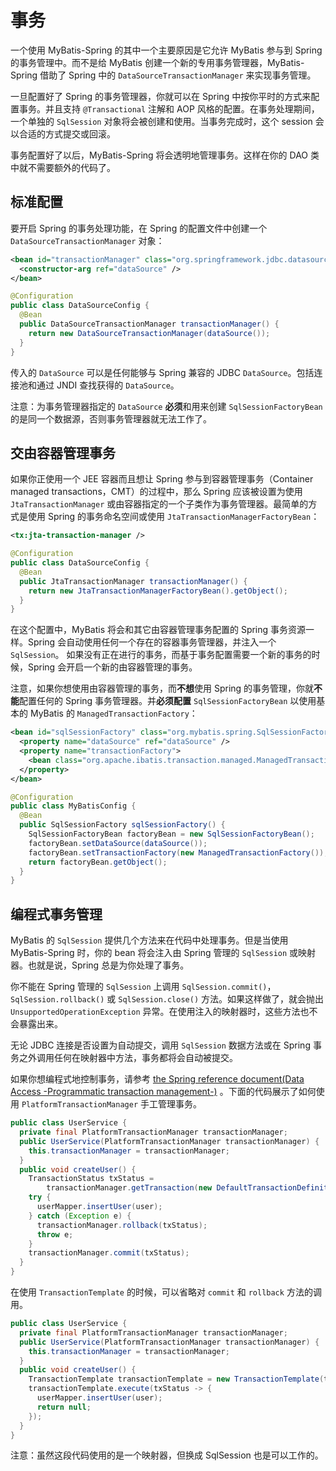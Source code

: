 <a name="事务"></a>
# 事务

一个使用 MyBatis-Spring 的其中一个主要原因是它允许 MyBatis 参与到 Spring 的事务管理中。而不是给 MyBatis 创建一个新的专用事务管理器，MyBatis-Spring 借助了 Spring 中的 `DataSourceTransactionManager` 来实现事务管理。

一旦配置好了 Spring 的事务管理器，你就可以在 Spring 中按你平时的方式来配置事务。并且支持 `@Transactional` 注解和 AOP 风格的配置。在事务处理期间，一个单独的 `SqlSession` 对象将会被创建和使用。当事务完成时，这个 session 会以合适的方式提交或回滚。

事务配置好了以后，MyBatis-Spring 将会透明地管理事务。这样在你的 DAO 类中就不需要额外的代码了。

<a name="configuration"></a>
## 标准配置

要开启 Spring 的事务处理功能，在 Spring 的配置文件中创建一个 `DataSourceTransactionManager` 对象：

```xml
<bean id="transactionManager" class="org.springframework.jdbc.datasource.DataSourceTransactionManager">
  <constructor-arg ref="dataSource" />
</bean>
```

```java
@Configuration
public class DataSourceConfig {
  @Bean
  public DataSourceTransactionManager transactionManager() {
    return new DataSourceTransactionManager(dataSource());
  }
}
```

传入的 `DataSource` 可以是任何能够与 Spring 兼容的 JDBC `DataSource`。包括连接池和通过 JNDI 查找获得的 `DataSource`。

注意：为事务管理器指定的 `DataSource` **必须**和用来创建 `SqlSessionFactoryBean` 的是同一个数据源，否则事务管理器就无法工作了。

<a name="container"></a>
## 交由容器管理事务

如果你正使用一个 JEE 容器而且想让 Spring 参与到容器管理事务（Container managed transactions，CMT）的过程中，那么 Spring 应该被设置为使用 `JtaTransactionManager` 或由容器指定的一个子类作为事务管理器。最简单的方式是使用 Spring 的事务命名空间或使用 `JtaTransactionManagerFactoryBean`：

```xml
<tx:jta-transaction-manager />
```

```java
@Configuration
public class DataSourceConfig {
  @Bean
  public JtaTransactionManager transactionManager() {
    return new JtaTransactionManagerFactoryBean().getObject();
  }
}
```

在这个配置中，MyBatis 将会和其它由容器管理事务配置的 Spring 事务资源一样。Spring 会自动使用任何一个存在的容器事务管理器，并注入一个 `SqlSession`。
如果没有正在进行的事务，而基于事务配置需要一个新的事务的时候，Spring 会开启一个新的由容器管理的事务。

注意，如果你想使用由容器管理的事务，而**不想**使用 Spring 的事务管理，你就**不能**配置任何的 Spring 事务管理器。并**必须配置** `SqlSessionFactoryBean` 以使用基本的 MyBatis 的 `ManagedTransactionFactory`：

```xml
<bean id="sqlSessionFactory" class="org.mybatis.spring.SqlSessionFactoryBean">
  <property name="dataSource" ref="dataSource" />
  <property name="transactionFactory">
    <bean class="org.apache.ibatis.transaction.managed.ManagedTransactionFactory" />
  </property>
</bean>
```

```java
@Configuration
public class MyBatisConfig {
  @Bean
  public SqlSessionFactory sqlSessionFactory() {
    SqlSessionFactoryBean factoryBean = new SqlSessionFactoryBean();
    factoryBean.setDataSource(dataSource());
    factoryBean.setTransactionFactory(new ManagedTransactionFactory());
    return factoryBean.getObject();
  }
}
```

<a name="programmatic"></a>
## 编程式事务管理

MyBatis 的 `SqlSession` 提供几个方法来在代码中处理事务。但是当使用 MyBatis-Spring 时，你的 bean 将会注入由 Spring 管理的 `SqlSession` 或映射器。也就是说，Spring 总是为你处理了事务。

你不能在 Spring 管理的 `SqlSession` 上调用 `SqlSession.commit()`，`SqlSession.rollback()` 或 `SqlSession.close()` 方法。如果这样做了，就会抛出 `UnsupportedOperationException` 异常。在使用注入的映射器时，这些方法也不会暴露出来。

无论 JDBC 连接是否设置为自动提交，调用 `SqlSession` 数据方法或在 Spring 事务之外调用任何在映射器中方法，事务都将会自动被提交。

如果你想编程式地控制事务，请参考 [the Spring reference document(Data Access -Programmatic transaction management-)](https://docs.spring.io/spring/docs/current/spring-framework-reference/data-access.html#transaction-programmatic) 。下面的代码展示了如何使用 `PlatformTransactionManager` 手工管理事务。

```java
public class UserService {
  private final PlatformTransactionManager transactionManager;
  public UserService(PlatformTransactionManager transactionManager) {
    this.transactionManager = transactionManager;
  }
  public void createUser() {
    TransactionStatus txStatus =
        transactionManager.getTransaction(new DefaultTransactionDefinition());
    try {
      userMapper.insertUser(user);
    } catch (Exception e) {
      transactionManager.rollback(txStatus);
      throw e;
    }
    transactionManager.commit(txStatus);
  }
}
```

在使用 `TransactionTemplate` 的时候，可以省略对 `commit` 和 `rollback` 方法的调用。

```java
public class UserService {
  private final PlatformTransactionManager transactionManager;
  public UserService(PlatformTransactionManager transactionManager) {
    this.transactionManager = transactionManager;
  }
  public void createUser() {
    TransactionTemplate transactionTemplate = new TransactionTemplate(transactionManager);
    transactionTemplate.execute(txStatus -> {
      userMapper.insertUser(user);
      return null;
    });
  }
}
```

注意：虽然这段代码使用的是一个映射器，但换成 SqlSession 也是可以工作的。
